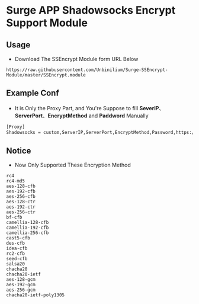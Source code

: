# Surge APP Shadowsocks Encrypt Support Module

## Usage
- Download The SSEncrypt Module form URL Below
```url
https://raw.githubusercontent.com/Unbinilium/Surge-SSEncrypt-Module/master/SSEncrypt.module
```

## Example Conf
- It is Only the Proxy Part, and You're Suppose to fill **SeverIP**、**ServerPort**、**EncryptMethod** and **Paddword** Manually
```txt
[Proxy]
Shadowsocks = custom,ServerIP,ServerPort,EncryptMethod,Password,https://raw.githubusercontent.com/Unbinilium/Surge-SSEncrypt-Module/master/SSEncrypt.module
```

## Notice
- Now Only Supported These Encryption Method
```encryption
rc4
rc4-md5
aes-128-cfb
aes-192-cfb
aes-256-cfb
aes-128-ctr
aes-192-ctr
aes-256-ctr
bf-cfb
camellia-128-cfb
camellia-192-cfb
camellia-256-cfb
cast5-cfb
des-cfb
idea-cfb
rc2-cfb
seed-cfb
salsa20
chacha20
chacha20-ietf
aes-128-gcm
aes-192-gcm
aes-256-gcm
chacha20-ietf-poly1305
```
